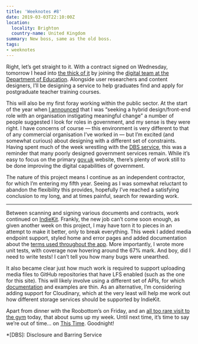 ```yaml
---
title: 'Weeknotes #8'
date: 2019-03-03T22:10:00Z
location:
  locality: Brighton
  country-name: United Kingdom
summary: New boss, same as the old boss.
tags:
- weeknotes
---
```

Right, let’s get straight to it. With a contract signed on Wednesday, tomorrow I head into [the thick of it][1] by joining the [digital team at the Department of Education][2]. Alongside user researchers and content designers, I’ll be designing a service to help graduates find and apply for postgraduate teacher training courses.

This will also be my first foray working within the public sector. At the start of the year when [I announced][3] that I was “seeking a hybrid design/front-end role with an organisation instigating meaningful change” a number of people suggested I look for roles in government, and my sense is they were right. I have concerns of course — this environment is very different to that of any commercial organisation I’ve worked in — but I’m excited (and somewhat curious) about designing with a different set of constraints. Having spent much of the week wrestling with the [DBS service][4], this was a reminder that many poorly designed government services remain. While it’s easy to focus on the primary [gov.uk][5] website, there’s plenty of work still to be done improving the digital capabilities of government.

The nature of this project means I continue as an independent contractor, for which I’m entering my fifth year. Seeing as I was somewhat reluctant to abandon the flexibility this provides, hopefully I’ve reached a satisfying conclusion to my long, and at times painful, search for rewarding work.

* * *

Between scanning and signing various documents and contracts, work continued on [IndieKit][6]. Frankly, the new job can’t come soon enough, as given another week on this project, I may have torn it to pieces in an attempt to make it better, only to break everything. This week I added media endpoint support, styled home and error pages and added documentation about the [terms used throughout the app][7]. More importantly, I wrote more unit tests, with coverage now hovering around the 67% mark. And boy, did I need to write tests! I can’t tell you how many bugs were unearthed.

It also became clear just how much work is required to support uploading media files to GitHub repositories that have LFS enabled (such as the one for this site). This will likely involve using a different set of APIs, for which [documentation][8] and examples are thin. As an alternative, I’m considering adding support for Cloudinary, which at the very least will help me work out how different storage services should be supported by IndieKit.

Apart from dinner with the Roobottom’s on Friday, and an [all too rare visit to the gym][9] today, that about sums up my week. Until next time, it’s time to say we’re out of time… on [This Time][10]. Goodnight!

[1]: https://www.youtube.com/watch?v=ulzrVVzuh1U
[2]: https://dfedigital.blog.gov.uk
[3]: /notes/1546434352
[4]: https://www.gov.uk/government/organisations/disclosure-and-barring-service
[5]: https://gov.uk
[6]: https://github.com/tiepz/indiekit
[7]: https://tiepz.github.io/indiekit/glossary
[8]: https://github.com/git-lfs/git-lfs/tree/master/docs/api
[9]: /notes/1551627870
[10]: /notes/1551191229

*[DBS]: Disclosure and Barring Service
